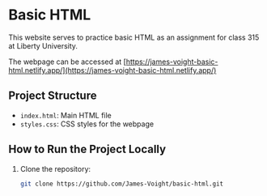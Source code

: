 # Basic HTML

This website serves to practice basic HTML as an assignment for class 315 at Liberty University.

The webpage can be accessed at [https://james-voight-basic-html.netlify.app/](https://james-voight-basic-html.netlify.app/)

## Project Structure

- `index.html`: Main HTML file
- `styles.css`: CSS styles for the webpage

## How to Run the Project Locally

1. Clone the repository:
   ```bash
   git clone https://github.com/James-Voight/basic-html.git
